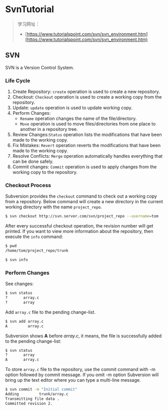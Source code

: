 # SvnTutorial

> 学习网址：
>
> * [https://www.tutorialspoint.com/svn/svn_environment.htm](https://www.tutorialspoint.com/svn/svn_environment.htm)

## SVN

SVN is a Version Control System.

### Life Cycle

1. Create Repository: `create` operation is used to create a new repository.
2. Checkout: `Checkout` operation is used to create a working copy from the repository. 
3. Update: `update` operation is used to update working copy.
4. Perform Changes: 
   * `Rename` operation changes the name of the file/directory.
   * `Move` operation is used to move files/directories from one place to another in a repository tree.
5. Review Changes:`Status` operation lists the modifications that have been made to the working copy. 
6. Fix Mistakes: `Revert` operation reverts the modifications that have been made to the working copy. 
7. Resolve Conflicts: `Merge` operation automatically handles everything that can be done safely.
8. Commit changes: `Commit` operation is used to apply changes from the working copy to the repository.

### Checkout Process

Subversion provides the `checkout` command to check out a working copy from a repository. Below command will create a new directory in the current working directory with the name `project_repo`.

```bash
$ svn checkout http://svn.server.com/svn/project_repo --username=tom
```

After every successful checkout operation, the revision number will get printed. If you want to view more information about the repository, then execute the `info` command:

```bash
$ pwd
/home/tom/project_repo/trunk

$ svn info
```

### Perform Changes

See changes:

```bash
$ svn status
?       array.c
?       array
```

Add `array.c` file to the pending change-list.

```bash
$ svn add array.c 
A         array.c
```

Subversion shows **A** before _array.c_, it means, the file is successfully added to the pending change-list:

```bash
$ svn status
?       array
A       array.c
```

To store `array.c` file to the repository, use the commit command with -m option followed by commit message. If you omit -m option Subversion will bring up the text editor where you can type a multi-line message.

```bash
$ svn commit -m "Initial commit"
Adding         trunk/array.c
Transmitting file data .
Committed revision 2.
```
